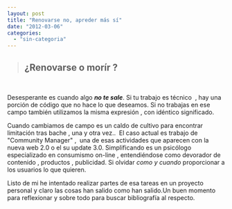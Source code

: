 ```yaml
---
layout: post
title: "Renovarse no, apreder más sí"
date: "2012-03-06"
categories: 
  - "sin-categoria"
---
```


> ## ¿Renovarse o morír ?

 

Desesperante es cuando algo _**no te sale**_. Si tu trabajo es técnico  , hay una porción de código que no hace lo que deseamos. Si no trabajas en ese campo también utilizamos la misma expresión , con idéntico significado.

Cuando cambiamos de campo es un caldo de cultivo para encontrar limitación tras bache , una y otra vez..  El caso actual es trabajo de "Community Manager" ,  una de esas actividades que aparecen con la nueva web 2.0 o el su update 3.0. Simplificando es un psicólogo especializado en consumismo on-line , entendiéndose como devorador de contenido , productos , publicidad. Si olvidar _como y cuando_ proporcionar a los usuarios lo que quieren.

Listo de mi he intentado realizar partes de esa tareas en un proyecto personal y claro las cosas han salido como han salido.Un buen momento para reflexionar y sobre todo para buscar bibliografía al respecto.
